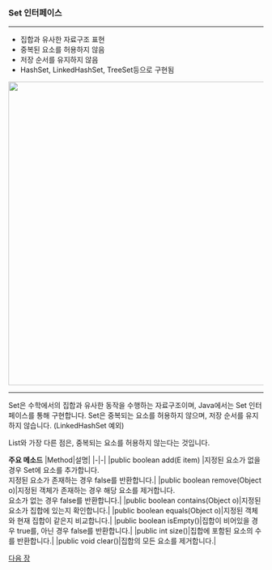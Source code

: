 ### Set 인터페이스
***
* 집합과 유사한 자료구조 표현
* 중복된 요소를 허용하지 않음
* 저장 순서를 유지하지 않음
* HashSet, LinkedHashSet, TreeSet등으로 구현됨

<img src="images/image09.png" width="600" />

***

Set은 수학에서의 집합과 유사한 동작을 수행하는 자료구조이며, Java에서는 Set 인터페이스를 통해 구현합니다. Set은 중복되는 요소를 허용하지 않으며, 저장 순서를 유지하지 않습니다. (LinkedHashSet 예외)

List와 가장 다른 점은, 중복되는 요소를 허용하지 않는다는 것입니다. 

**주요 메소드**
|Method|설명|
|-|-|
|public boolean add(E item) |지정된 요소가 없을 경우 Set에 요소를 추가합니다. <br />지정된 요소가 존재하는 경우 false를 반환합니다.|
|public boolean remove(Object o)|지정된 객체가 존재하는 경우 해당 요소를 제거합니다. <br />요소가 없는 경우 false를 반환합니다.|
|public boolean contains(Object o)|지정된 요소가 집합에 있는지 확인합니다.|
|public boolean equals(Object o)|지정된 객체와 현재 집합이 같은지 비교합니다.|
|public boolean isEmpty()|집합이 비어있을 경우 true를, 아닌 경우 false를 반환합니다.|
|public int size()|집합에 포함된 요소의 수를 반환합니다.|
|public void clear()|집합의 모든 요소를 제거합니다.|

<a href="./21_Hashset.md">다음 장</a>

